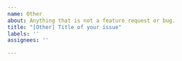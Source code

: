 ```yaml
---
name: Other
about: Anything that is not a feature request or bug.
title: "[Other] Title of your issue"
labels: ''
assignees: ''

---
```


<!--

=> Discussions, Feedback and other suggestions belong in the "Discussion" section and not on the issue tracker.

=> If you would like to submit a feature request please submit one under https://github.com/jonaswinkler/paperless-ng/discussions/categories/ideas

=> If you encounter issues while installing of configuring Paperless-ng, please post that in the "Support" section of the discussions. Remember that Paperless successfully runs on a variety of different systems. If paperless does not start, it's probably is an issue with your system, and not an issue of paperless.

=> Don't remove the [Other] prefix from the title.

-->
